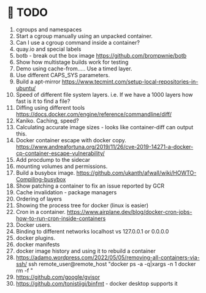 # 📝 TODO

1. cgroups and namespaces
1. Start a cgroup manually using an unpacked container.
1. Can I use a cgroup command inside a container?
1. quay.io and special labels  
1. botb - break out the box image https://github.com/brompwnie/botb
1. Show how multistage builds work for testing
1. Demo using cache-from.....  Use a timed layer.
1. Use different CAPS_SYS parameters.
1. Build a apt-mirror https://www.tecmint.com/setup-local-repositories-in-ubuntu/
1. Speed of different file system layers.  i.e. If we have a 1000 layers how fast is it to find a file?
1. Diffing using different tools https://docs.docker.com/engine/reference/commandline/diff/
1. Kaniko. Caching, speed?  
1. Calculating accurate image sizes - looks like container-diff can output this.
1. Docker container escape with docker copy.
https://www.andreafortuna.org/2019/11/26/cve-2019-14271-a-docker-cp-container-escape-vulnerability/
1. Add procdump to the sidecar
1. mounting volumes and permissions.
1. Build a busybox image.  https://github.com/ukanth/afwall/wiki/HOWTO-Compiling-busybox
1. Show patching a container to fix an issue reported by GCR
1. Cache invalidation - package managers
1. Ordering of layers
1. Showing the process tree for docker (linux is easier)
1. Cron in a container. https://www.airplane.dev/blog/docker-cron-jobs-how-to-run-cron-inside-containers  
1. Docker users.
1. Binding to different networks localhost vs 127.0.0.1 or 0.0.0.0
1. docker plugins.
1. docker manifests
1. docker image history and using it to rebuild a container
1. https://adamo.wordpress.com/2022/05/05/removing-all-containers-via-ssh/ ssh remote_user@remote_host "docker ps -a -q|xargs -n 1 docker rm -f "
1. https://github.com/google/gvisor
2. https://github.com/tonistiigi/binfmt - docker desktop supports it

